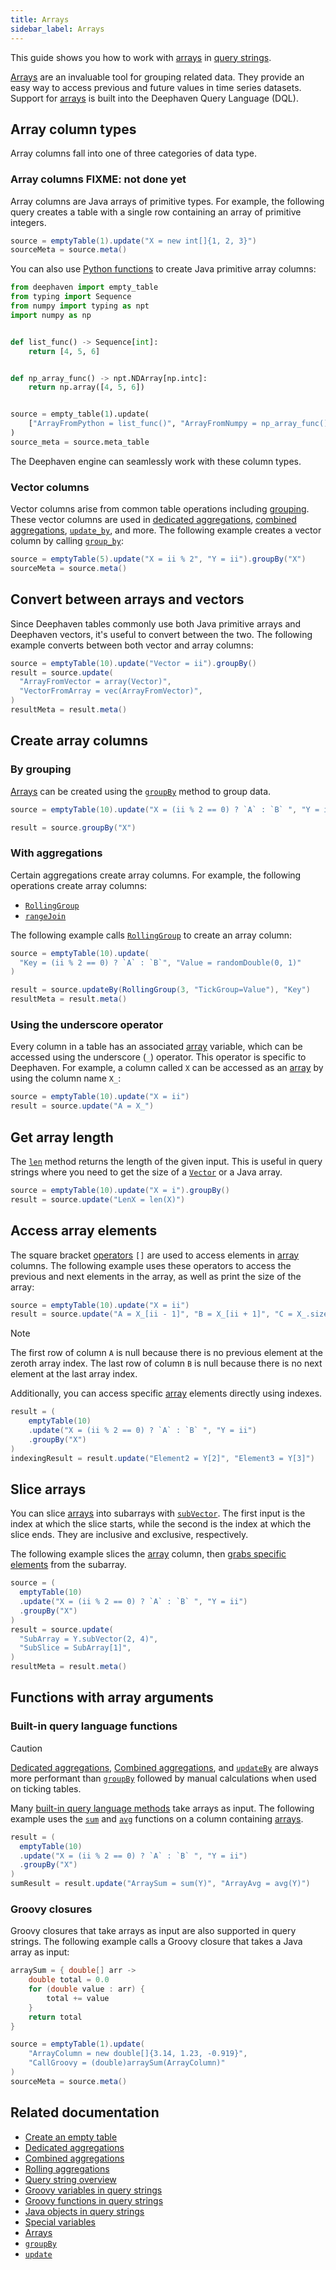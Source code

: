 ```yaml
---
title: Arrays
sidebar_label: Arrays
---
```


This guide shows you how to work with [arrays](../reference/query-language/types/arrays.md) in [query strings](./query-string-overview.md).

[Arrays](../reference/query-language/types/arrays.md) are an invaluable tool for grouping related data. They provide an easy way to access previous and future values in time series datasets. Support for [arrays](../reference/query-language/types/arrays.md) is built into the Deephaven Query Language (DQL).

## Array column types

Array columns fall into one of three categories of data type.

### Array columns FIXME: not done yet

Array columns are Java arrays of primitive types. For example, the following query creates a table with a single row containing an array of primitive integers.

```groovy order=source,sourceMeta
source = emptyTable(1).update("X = new int[]{1, 2, 3}")
sourceMeta = source.meta()
```

You can also use [Python functions](./python-functions.md) to create Java primitive array columns:

```python order=source,source_meta
from deephaven import empty_table
from typing import Sequence
from numpy import typing as npt
import numpy as np


def list_func() -> Sequence[int]:
    return [4, 5, 6]


def np_array_func() -> npt.NDArray[np.intc]:
    return np.array([4, 5, 6])


source = empty_table(1).update(
    ["ArrayFromPython = list_func()", "ArrayFromNumpy = np_array_func()"]
)
source_meta = source.meta_table
```

The Deephaven engine can seamlessly work with these column types.

### Vector columns

Vector columns arise from common table operations including [grouping](./grouping-data.md). These vector columns are used in [dedicated aggregations](./dedicated-aggregations.md), [combined aggregations](./combined-aggregations.md), [`update_by`](../reference/table-operations/update-by-operations/updateBy.md), and more. The following example creates a vector column by calling [`group_by`](../reference/table-operations/group-and-aggregate/groupBy.md):

```groovy order=source,sourceMeta
source = emptyTable(5).update("X = ii % 2", "Y = ii").groupBy("X")
sourceMeta = source.meta()
```

## Convert between arrays and vectors

Since Deephaven tables commonly use both Java primitive arrays and Deephaven vectors, it's useful to convert between the two. The following example converts between both vector and array columns:

```groovy order=result,resultMeta,source
source = emptyTable(10).update("Vector = ii").groupBy()
result = source.update(
  "ArrayFromVector = array(Vector)",
  "VectorFromArray = vec(ArrayFromVector)",
)
resultMeta = result.meta()
```

## Create array columns

### By grouping

[Arrays](../reference/query-language/types/arrays.md) can be created using the [`groupBy`](../reference/table-operations/group-and-aggregate/groupBy.md) method to group data.

```groovy order=result,source
source = emptyTable(10).update("X = (ii % 2 == 0) ? `A` : `B` ", "Y = ii")

result = source.groupBy("X")
```

### With aggregations

Certain aggregations create array columns. For example, the following operations create array columns:

- [`RollingGroup`](../reference/table-operations/update-by-operations/rolling-group.md)
- [`rangeJoin`](../reference/table-operations/join/rangeJoin.md)

The following example calls [`RollingGroup`](../reference/table-operations/update-by-operations/rolling-group.md) to create an array column:

```groovy order=result,resultMeta,source
source = emptyTable(10).update(
  "Key = (ii % 2 == 0) ? `A` : `B`", "Value = randomDouble(0, 1)"
)

result = source.updateBy(RollingGroup(3, "TickGroup=Value"), "Key")
resultMeta = result.meta()
```

### Using the underscore operator

Every column in a table has an associated [array](../reference/query-language/types/arrays.md) variable, which can be accessed using the underscore (`_`) operator. This operator is specific to Deephaven. For example, a column called `X` can be accessed as an [array](../reference/query-language/types/arrays.md) by using the column name `X_`:

```groovy order=source,result
source = emptyTable(10).update("X = ii")
result = source.update("A = X_")
```

## Get array length

The [`len`](https://deephaven.io/core/javadoc/io/deephaven/function/Basic.html#len(byte[])) method returns the length of the given input. This is useful in query strings where you need to get the size of a [`Vector`](https://docs.deephaven.io/core/javadoc/io/deephaven/vector/Vector.html) or a Java array.

```groovy order=source,result
source = emptyTable(10).update("X = i").groupBy()
result = source.update("LenX = len(X)")
```

## Access array elements

The square bracket [operators](./operators.md) `[]` are used to access elements in [array](../reference/query-language/types/arrays.md) columns. The following example uses these operators to access the previous and next elements in the array, as well as print the size of the array:

```groovy order=source,result
source = emptyTable(10).update("X = ii")
result = source.update("A = X_[ii - 1]", "B = X_[ii + 1]", "C = X_.size()")
```

> [!NOTE]
> The first row of column `A` is null because there is no previous element at the zeroth array index. The last row of column `B` is null because there is no next element at the last array index.

Additionally, you can access specific [array](../reference/query-language/types/arrays.md) elements directly using indexes.

```groovy order=result,indexingResult
result = (
    emptyTable(10)
    .update("X = (ii % 2 == 0) ? `A` : `B` ", "Y = ii")
    .groupBy("X")
)
indexingResult = result.update("Element2 = Y[2]", "Element3 = Y[3]")
```

## Slice arrays

You can slice [arrays](../reference/query-language/types/arrays.md) into subarrays with [`subVector`](https://deephaven.io/core/javadoc/io/deephaven/engine/table/impl/ssms/LongSegmentedSortedMultiset.html#subVector(long,long)). The first input is the index at which the slice starts, while the second is the index at which the slice ends. They are inclusive and exclusive, respectively.

The following example slices the [array](../reference/query-language/types/arrays.md) column, then [grabs specific elements](#access-array-elements) from the subarray.

```groovy order=result,resultMeta,source
source = (
  emptyTable(10)
  .update("X = (ii % 2 == 0) ? `A` : `B` ", "Y = ii")
  .groupBy("X")
)
result = source.update(
  "SubArray = Y.subVector(2, 4)",
  "SubSlice = SubArray[1]",
)
resultMeta = result.meta()
```

## Functions with array arguments

### Built-in query language functions

> [!CAUTION]
> [Dedicated aggregations](./dedicated-aggregations.md), [Combined aggregations](./combined-aggregations.md), and [`updateBy`](./rolling-calculations.md) are always more performant than [`groupBy`](../reference/table-operations/group-and-aggregate/groupBy.md) followed by manual calculations when used on ticking tables.

Many [built-in query language methods](./built-in-functions.md) take arrays as input. The following example uses the [`sum`](https://docs.deephaven.io/core/javadoc/io/deephaven/function/Numeric.html#sum(io.deephaven.vector.LongVector)) and [`avg`](https://docs.deephaven.io/core/javadoc/io/deephaven/function/Numeric.html#avg(io.deephaven.vector.LongVector)) functions on a column containing [arrays](../reference/query-language/types/arrays.md).

```groovy order=result,sumResult
result = (
  emptyTable(10)
  .update("X = (ii % 2 == 0) ? `A` : `B` ", "Y = ii")
  .groupBy("X")
)
sumResult = result.update("ArraySum = sum(Y)", "ArrayAvg = avg(Y)")
```

### Groovy closures

Groovy closures that take arrays as input are also supported in query strings. The following example calls a Groovy closure that takes a Java array as input:

```groovy order=source,sourceMeta
arraySum = { double[] arr ->
    double total = 0.0
    for (double value : arr) {
        total += value
    }
    return total
}

source = emptyTable(1).update(
    "ArrayColumn = new double[]{3.14, 1.23, -0.919}",
    "CallGroovy = (double)arraySum(ArrayColumn)"
)
sourceMeta = source.meta()
```

## Related documentation

- [Create an empty table](./new-and-empty-table.md#emptytable)
- [Dedicated aggregations](./dedicated-aggregations.md)
- [Combined aggregations](./combined-aggregations.md)
- [Rolling aggregations](./rolling-calculations.md)
- [Query string overview](./query-string-overview.md)
- [Groovy variables in query strings](./groovy-variables.md)
- [Groovy functions in query strings](./groovy-functions.md)
- [Java objects in query strings](./java-classes.md)
- [Special variables](../reference/query-language/variables/special-variables.md)
- [Arrays](../reference/query-language/types/arrays.md)
- [`groupBy`](../reference/table-operations/group-and-aggregate/groupBy.md)
- [`update`](../reference/table-operations/select/update.md)
